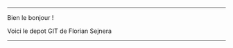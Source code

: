 
________________________________

Bien le bonjour !

Voici le depot GIT de Florian Sejnera
________________________________
